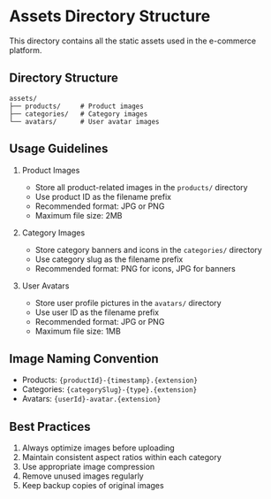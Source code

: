 # Assets Directory Structure

This directory contains all the static assets used in the e-commerce platform.

## Directory Structure

```
assets/
├── products/     # Product images
├── categories/   # Category images
└── avatars/      # User avatar images
```

## Usage Guidelines

1. Product Images
   - Store all product-related images in the `products/` directory
   - Use product ID as the filename prefix
   - Recommended format: JPG or PNG
   - Maximum file size: 2MB

2. Category Images
   - Store category banners and icons in the `categories/` directory
   - Use category slug as the filename prefix
   - Recommended format: PNG for icons, JPG for banners

3. User Avatars
   - Store user profile pictures in the `avatars/` directory
   - Use user ID as the filename prefix
   - Recommended format: JPG or PNG
   - Maximum file size: 1MB

## Image Naming Convention

- Products: `{productId}-{timestamp}.{extension}`
- Categories: `{categorySlug}-{type}.{extension}`
- Avatars: `{userId}-avatar.{extension}`

## Best Practices

1. Always optimize images before uploading
2. Maintain consistent aspect ratios within each category
3. Use appropriate image compression
4. Remove unused images regularly
5. Keep backup copies of original images